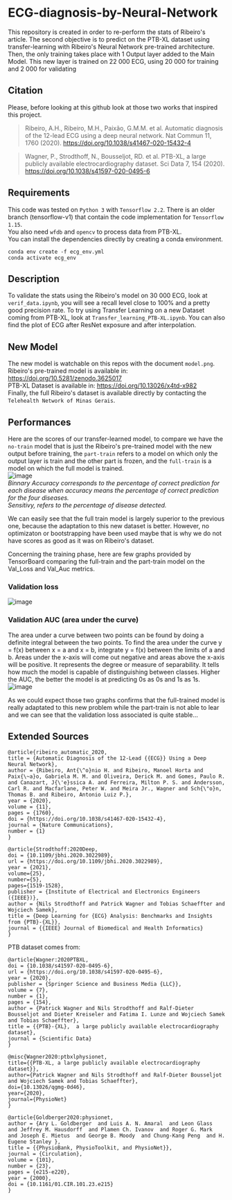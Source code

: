 # ECG-diagnosis-by-Neural-Network
This repository is created in order to re-perform the stats of Ribeiro's article. The second objective is to predict on the PTB-XL dataset using transfer-learning with Ribeiro's Neural Network pre-trained architecture.  
Then, the only training takes place with 1 Output layer added to the Main Model. This new layer is trained on 22 000 ECG, using 20 000 for training and 2 000 for validating  
## Citation
Please, before looking at this github look at those two works that inspired this project.  
  
>Ribeiro, A.H., Ribeiro, M.H., Paixão, G.M.M. et al. Automatic diagnosis of the 12-lead ECG using a deep neural network.
Nat Commun 11, 1760 (2020). https://doi.org/10.1038/s41467-020-15432-4  
  
>Wagner, P., Strodthoff, N., Bousseljot, RD. et al. PTB-XL, a large publicly available electrocardiography dataset. Sci Data 7, 154 (2020). https://doi.org/10.1038/s41597-020-0495-6  

## Requirements
This code was tested on `Python 3` with `Tensorflow 2.2`. There is an older branch (tensorflow-v1) that contain the code implementation for `Tensorflow 1.15`.  
You also need `wfdb` and `opencv` to process data from PTB-XL.  
You can install the dependencies directly by creating a conda environment.
``` 
conda env create -f ecg_env.yml
conda activate ecg_env
```  

## Description
To validate the stats using the Ribeiro's model on 30 000 ECG, look at `verif_data.ipynb`, you will see a recall level close to 100% and a pretty good precision rate.
To try using Transfer Learning on a new Dataset coming from PTB-XL, look at `Transfer_learning_PTB-XL.ipynb`. You can also find the plot of ECG after ResNet exposure and after interpolation.


## New Model
The new model is watchable on this repos with the document `model.png`.     
Ribeiro's pre-trained model is available in: https://doi.org/10.5281/zenodo.3625017  
PTB-XL Dataset is available in: https://doi.org/10.13026/x4td-x982  
Finally, the full Ribeiro's dataset is available directly by contacting the `Telehealth Network of Minas Gerais`.


## Performances  

Here are the scores of our transfer-learned model, to compare we have the `no-train` model that is just the Ribeiro's pre-trained model with the new output before training, the `part-train` refers to a model on which only the output layer is train and the other part is frozen, and the `full-train` is a model on which the full model is trained.  
![image](https://user-images.githubusercontent.com/83590513/121030645-f47a7a80-c7a9-11eb-8fc4-b906c8673852.png)  
*Binnary Accuracy corresponds to the percentage of correct prediction for each disease when accuracy means the percentage of correct prediction for the four diseases.  
Sensitivy, refers to the percentage of disease detected.*
  
We can easily see that the full train model is largely superior to the previous one, because the adaptation to this new dataset is better. However,  no optimizaton or bootstrapping have been used maybe that is why we do not have scores as good as it was on Ribeiro's dataset.
  
Concerning the training phase, here are few graphs provided by TensorBoard comparing the full-train and the part-train model on the Val_Loss and Val_Auc metrics.
### Validation loss
![image](https://user-images.githubusercontent.com/83590513/121031869-0a3c6f80-c7ab-11eb-8fa1-838707cfc258.png)  
### Validation AUC (area under the curve)
The area under a curve between two points can be found by doing a definite integral between the two points. To find the area under the curve y = f(x) between x = a and x = b, integrate y = f(x) between the limits of a and b. Areas under the x-axis will come out negative and areas above the x-axis will be positive. It represents the degree or measure of separability. It tells how much the model is capable of distinguishing between classes. Higher the AUC, the better the model is at predicting 0s as 0s and 1s as 1s.  
![image](https://user-images.githubusercontent.com/83590513/121032037-2f30e280-c7ab-11eb-8b20-ebe875dba6cd.png)
  
As we could expect those two graphs confirms that the full-trained model is really adaptated to this new problem while the part-train is not able to lear and we can see that the validation loss associated is quite stable...



  
## Extended Sources
```
@article{ribeiro_automatic_2020,
title = {Automatic Diagnosis of the 12-Lead {{ECG}} Using a Deep Neural Network},
author = {Ribeiro, Ant{\^o}nio H. and Ribeiro, Manoel Horta and Paix{\~a}o, Gabriela M. M. and Oliveira, Derick M. and Gomes, Paulo R. and Canazart, J{\'e}ssica A. and Ferreira, Milton P. S. and Andersson, Carl R. and Macfarlane, Peter W. and Meira Jr., Wagner and Sch{\"o}n, Thomas B. and Ribeiro, Antonio Luiz P.},
year = {2020},
volume = {11},
pages = {1760},
doi = {https://doi.org/10.1038/s41467-020-15432-4},
journal = {Nature Communications},
number = {1}
}
```

``` 
@article{Strodthoff:2020Deep,
doi = {10.1109/jbhi.2020.3022989},
url = {https://doi.org/10.1109/jbhi.2020.3022989},
year = {2021},
volume={25},
number={5},
pages={1519-1528},
publisher = {Institute of Electrical and Electronics Engineers ({IEEE})},
author = {Nils Strodthoff and Patrick Wagner and Tobias Schaeffter and Wojciech Samek},
title = {Deep Learning for {ECG} Analysis: Benchmarks and Insights from {PTB}-{XL}},
journal = {{IEEE} Journal of Biomedical and Health Informatics}
}
```  
PTB dataset comes from:  
```
@article{Wagner:2020PTBXL,
doi = {10.1038/s41597-020-0495-6},
url = {https://doi.org/10.1038/s41597-020-0495-6},
year = {2020},
publisher = {Springer Science and Business Media {LLC}},
volume = {7},
number = {1},
pages = {154},
author = {Patrick Wagner and Nils Strodthoff and Ralf-Dieter Bousseljot and Dieter Kreiseler and Fatima I. Lunze and Wojciech Samek and Tobias Schaeffter},
title = {{PTB}-{XL},  a large publicly available electrocardiography dataset},
journal = {Scientific Data}
}

@misc{Wagner2020:ptbxlphysionet,
title={{PTB-XL, a large publicly available electrocardiography dataset}},
author={Patrick Wagner and Nils Strodthoff and Ralf-Dieter Bousseljot and Wojciech Samek and Tobias Schaeffter},
doi={10.13026/qgmg-0d46},
year={2020},
journal={PhysioNet}
}

@article{Goldberger2020:physionet,
author = {Ary L. Goldberger  and Luis A. N. Amaral  and Leon Glass  and Jeffrey M. Hausdorff  and Plamen Ch. Ivanov  and Roger G. Mark  and Joseph E. Mietus  and George B. Moody  and Chung-Kang Peng  and H. Eugene Stanley },
title = {{PhysioBank, PhysioToolkit, and PhysioNet}},
journal = {Circulation},
volume = {101},
number = {23},
pages = {e215-e220},
year = {2000},
doi = {10.1161/01.CIR.101.23.e215}
}
```



